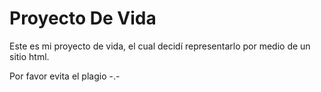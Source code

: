 # Proyecto De Vida

Este es mi proyecto de vida, el cual decidí representarlo por medio de un sitio html.

Por favor evita el plagio -.-
